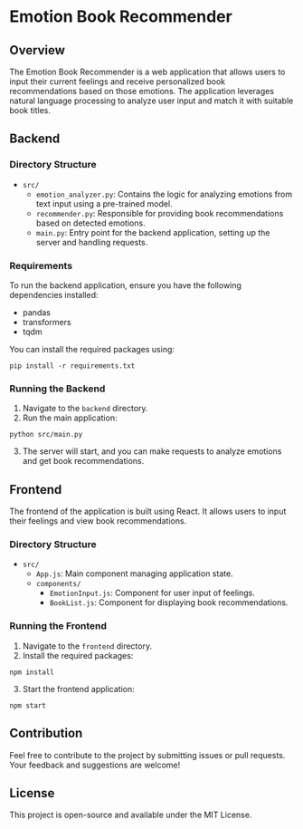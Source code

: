 # Emotion Book Recommender

## Overview
The Emotion Book Recommender is a web application that allows users to input their current feelings and receive personalized book recommendations based on those emotions. The application leverages natural language processing to analyze user input and match it with suitable book titles.

## Backend

### Directory Structure
- `src/`
  - `emotion_analyzer.py`: Contains the logic for analyzing emotions from text input using a pre-trained model.
  - `recommender.py`: Responsible for providing book recommendations based on detected emotions.
  - `main.py`: Entry point for the backend application, setting up the server and handling requests.

### Requirements
To run the backend application, ensure you have the following dependencies installed:
- pandas
- transformers
- tqdm

You can install the required packages using:
```
pip install -r requirements.txt
```

### Running the Backend
1. Navigate to the `backend` directory.
2. Run the main application:
```
python src/main.py
```
3. The server will start, and you can make requests to analyze emotions and get book recommendations.

## Frontend
The frontend of the application is built using React. It allows users to input their feelings and view book recommendations.

### Directory Structure
- `src/`
  - `App.js`: Main component managing application state.
  - `components/`
    - `EmotionInput.js`: Component for user input of feelings.
    - `BookList.js`: Component for displaying book recommendations.

### Running the Frontend
1. Navigate to the `frontend` directory.
2. Install the required packages:
```
npm install
```
3. Start the frontend application:
```
npm start
```

## Contribution
Feel free to contribute to the project by submitting issues or pull requests. Your feedback and suggestions are welcome!

## License
This project is open-source and available under the MIT License.